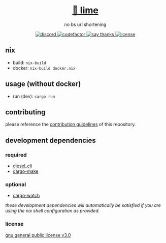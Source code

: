 </p>
<a href="https://github.com/fuwn/lime">
<h1 align="center">🧶 lime</h1>
</a>
<p align="center">
no bs url shortening
</p>

<p align="center">
<a href="https://discord.com/invite/yWKgRT6">
<img src="https://img.shields.io/discord/246524734718738442" alt="discord" />
</a>
<a href="https://www.codefactor.io/repository/github/fuwn/lime">
<img src="https://www.codefactor.io/repository/github/fuwn/lime/badge" alt="codefactor" />
</a>
<a href="https://saythanks.io/to/fuwnzy@gmail.com">
<img src="https://img.shields.io/badge/Say%20Thanks-!-1EAEDB.svg" alt="say thanks" />
</a>
<a href="./LICENSE">
<img src="https://img.shields.io/github/license/fuwn/lime" alt="license" />
</a>
</p>

## nix
- build: `nix-build`
- docker: `nix-build docker.nix`

## usage (without docker)
- run (dev): `cargo run`

## contributing
please reference the [contribution guidelines](./contributing.md) of this repository.

## development dependencies
### required
- [diesel_cli](https://crates.io/crates/diesel_cli)
- [cargo-make](https://github.com/sagiegurari/cargo-make)

### optional
- [cargo-watch](https://crates.io/crates/cargo-watch)

*these development dependencies will automatically be satisfied if you are using the nix
shell configuration as provided.*

### license
[gnu general public license v3.0](./license)
